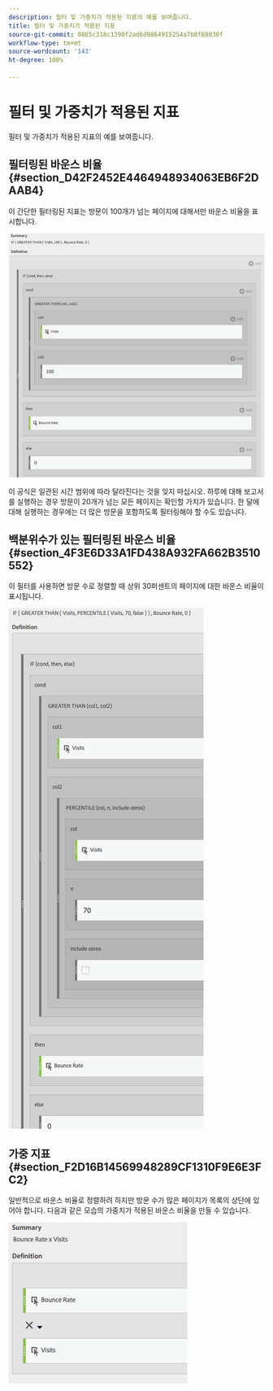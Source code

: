 ```yaml
---
description: 필터 및 가중치가 적용된 지표의 예를 보여줍니다.
title: 필터 및 가중치가 적용된 지표
source-git-commit: 0865c318c1390f2ad6d9864915254a7b8f68030f
workflow-type: tm+mt
source-wordcount: '143'
ht-degree: 100%

---
```


# 필터 및 가중치가 적용된 지표

필터 및 가중치가 적용된 지표의 예를 보여줍니다.

## 필터링된 바운스 비율 {#section_D42F2452E4464948934063EB6F2DAAB4}

이 간단한 필터링된 지표는 방문이 100개가 넘는 페이지에 대해서만 바운스 비율을 표시합니다.

![](assets/cm_fbr.png)

이 공식은 일관된 시간 범위에 따라 달라진다는 것을 잊지 마십시오. 하루에 대해 보고서를 실행하는 경우 방문이 20개가 넘는 모든 페이지는 확인할 가치가 있습니다. 한 달에 대해 실행하는 경우에는 더 많은 방문을 포함하도록 필터링해야 할 수도 있습니다.

## 백분위수가 있는 필터링된 바운스 비율 {#section_4F3E6D33A1FD438A932FA662B3510552}

이 필터를 사용하면 방문 수로 정렬할 때 상위 30퍼센트의 페이지에 대한 바운스 비율이 표시됩니다.

![](assets/cm_wbr_2.png)

## 가중 지표 {#section_F2D16B14569948289CF1310F9E6E3FC2}

일반적으로 바운스 비율로 정렬하려 하지만 방문 수가 많은 페이지가 목록의 상단에 있어야 합니다. 다음과 같은 모습의 가중치가 적용된 바운스 비율을 만들 수 있습니다.

![](assets/cm_wbr.png)
